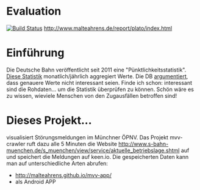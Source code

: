 # Evaluation
[![Build Status](https://travis-ci.org/malteahrens/mvv-app.svg?branch=master)](https://travis-ci.org/malteahrens/mvv-app)
http://www.malteahrens.de/report/plato/index.html

# Einführung
Die Deutsche Bahn veröffentlicht seit 2011 eine "Pünktlichkeitsstatistik". [Diese Statistik](http://www.bahn.de/regional/view/regionen/bayern/info/puenktlichkeit_in_bayern.shtml) monatlich/jährlich aggregiert Werte. Die DB [argumentiert](http://www.bahn.de/p/view/mdb/bahnintern/fahrplan_und_buchung/reiseauskunft/p_nktlichkeitskommunikation/MDB101020-FAQ_Puenktlichkeit_2012.pdf), dass genauere Werte nicht interessant seien. Finde ich schon: interessant sind die Rohdaten... um die Statistik überprüfen zu können. Schön wäre es zu wissen, wieviele Menschen von den Zugausfällen betroffen sind!

# Dieses Projekt...
visualisiert Störungsmeldungen im Münchner ÖPNV. Das Projekt mvv-crawler ruft dazu alle 5 Minuten die Website http://www.s-bahn-muenchen.de/s_muenchen/view/service/aktuelle_betriebslage.shtml auf und speichert die Meldungen auf keen.io. Die gespeicherten Daten kann man auf unterschiedliche Arten abrufen:
* http://malteahrens.github.io/mvv-app/
* als Android APP
